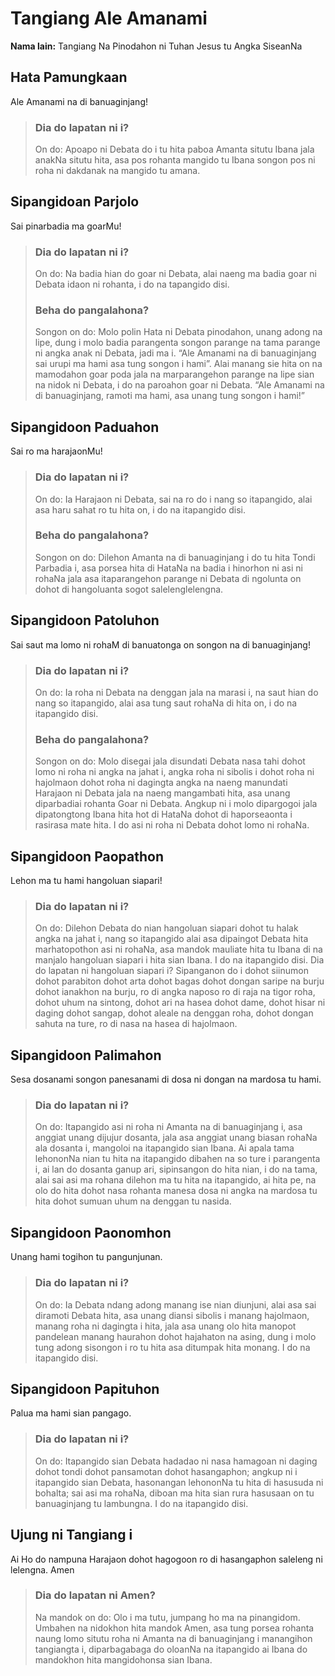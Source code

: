 # Tangiang Ale Amanami

**Nama lain:** Tangiang Na Pinodahon ni Tuhan Jesus tu Angka SiseanNa

## Hata Pamungkaan
Ale Amanami na di banuaginjang!
> ### Dia do lapatan ni i?
> On do: Apoapo ni Debata do i tu hita paboa Amanta situtu Ibana jala anakNa situtu hita, asa pos rohanta mangido tu Ibana songon pos ni roha ni dakdanak na mangido tu amana.

## Sipangidoan Parjolo
Sai pinarbadia ma goarMu!
> ### Dia do lapatan ni i?
> On do: Na badia hian do goar ni Debata, alai naeng ma badia goar ni Debata idaon ni rohanta, i do na tapangido disi.
> ### Beha do pangalahona?
> Songon on do: Molo polin Hata ni Debata pinodahon, unang adong na lipe, dung i molo badia parangenta songon parange na tama parange ni angka anak ni Debata, jadi ma i. “Ale Amanami na di banuaginjang sai urupi ma hami asa tung songon i hami”. Alai manang sie hita on na mamodahon goar poda jala na marparangehon parange na lipe sian na nidok ni Debata, i do na paroahon goar ni Debata. “Ale Amanami na di banuaginjang, ramoti ma hami, asa unang tung songon i hami!”

## Sipangidoon Paduahon
Sai ro ma harajaonMu!
> ### Dia do lapatan ni i?
> On do: Ia Harajaon ni Debata, sai na ro do i nang so itapangido, alai asa haru sahat ro tu hita on, i do na itapangido disi.
> ### Beha do pangalahona?
> Songon on do: Dilehon Amanta na di banuaginjang i do tu hita Tondi Parbadia i, asa porsea hita di HataNa na badia i hinorhon ni asi ni rohaNa jala asa itaparangehon parange ni Debata di ngolunta on dohot di hangoluanta sogot salelenglelengna.

## Sipangidoon Patoluhon
Sai saut ma lomo ni rohaM di banuatonga on songon na di banuaginjang!
> ### Dia do lapatan ni i?
> On do: Ia roha ni Debata na denggan jala na marasi i, na saut hian do nang so itapangido, alai asa tung saut rohaNa di hita on, i do na itapangido disi.
> ### Beha do pangalahona?
> Songon on do: Molo disegai jala disundati Debata nasa tahi dohot lomo ni roha ni angka na jahat i, angka roha ni sibolis i dohot roha ni hajolmaon dohot roha ni dagingta angka na naeng manundati Harajaon ni Debata jala na naeng mangambati hita, asa unang diparbadiai rohanta Goar ni Debata. Angkup ni i molo dipargogoi jala dipatongtong Ibana hita hot di HataNa dohot di haporseaonta i rasirasa mate hita. I do asi ni roha ni Debata dohot lomo ni rohaNa.

## Sipangidoon Paopathon
Lehon ma tu hami hangoluan siapari!
> ### Dia do lapatan ni i?
> On do: Dilehon Debata do nian hangoluan siapari dohot tu halak angka na jahat i, nang so itapangido alai asa dipaingot Debata hita marhatopothon asi ni rohaNa, asa mandok mauliate hita tu Ibana di na manjalo hangoluan siapari i hita sian Ibana. I do na itapangido disi.
Dia do lapatan ni hangoluan siapari i?
Sipanganon do i dohot siinumon dohot parabiton dohot arta dohot bagas dohot dongan saripe na burju dohot ianakhon na burju, ro di angka naposo ro di raja na tigor roha, dohot uhum na sintong, dohot ari na hasea dohot dame, dohot hisar ni daging dohot sangap, dohot aleale na denggan roha, dohot dongan sahuta na ture, ro di nasa na hasea di hajolmaon.

## Sipangidoon Palimahon
Sesa dosanami songon panesanami di dosa ni dongan na mardosa tu hami.
> ### Dia do lapatan ni i?
> On do: Itapangido asi ni roha ni Amanta na di banuaginjang i, asa anggiat unang dijujur dosanta, jala asa anggiat unang biasan rohaNa ala dosanta i, mangoloi na itapangido sian Ibana. Ai apala tama lehononNa nian tu hita na itapangido dibahen na so ture i parangenta i, ai lan do dosanta ganup ari, sipinsangon do hita nian, i do na tama, alai sai asi ma rohana dilehon ma tu hita na itapangido, ai hita pe, na olo do hita dohot nasa rohanta manesa dosa ni angka na mardosa tu hita dohot sumuan uhum na denggan tu nasida.

## Sipangidoon Paonomhon
Unang hami togihon tu pangunjunan.
> ### Dia do lapatan ni i?
> On do: Ia Debata ndang adong manang ise nian diunjuni, alai asa sai diramoti Debata hita, asa unang diansi sibolis i manang hajolmaon, manang roha ni dagingta i hita, jala asa unang olo hita manopot pandelean manang haurahon dohot hajahaton na asing, dung i molo tung adong sisongon i ro tu hita asa ditumpak hita monang. I do na itapangido disi.

## Sipangidoon Papituhon
Palua ma hami sian pangago.
> ### Dia do lapatan ni i?
> On do: Itapangido sian Debata hadadao ni nasa hamagoan ni daging dohot tondi dohot pansamotan dohot hasangaphon; angkup ni i itapangido sian Debata, hasonangan lehononNa tu hita di hasusuda ni bohalta; sai asi ma rohaNa, diboan ma hita sian rura hasusaan on tu banuaginjang tu lambungna. I do na itapangido disi.

## Ujung ni Tangiang i
Ai Ho do nampuna Harajaon dohot hagogoon ro di hasangaphon saleleng ni lelengna. Amen
> ### Dia do lapatan ni Amen?
> Na mandok on do: Olo i ma tutu, jumpang ho ma na pinangidom. Umbahen na nidokhon hita mandok Amen, asa tung porsea rohanta naung lomo situtu roha ni Amanta na di banuaginjang i manangihon tangiangta i, diparbagabaga do oloanNa na itapangido ai Ibana do mandokhon hita mangidohonsa sian Ibana.

